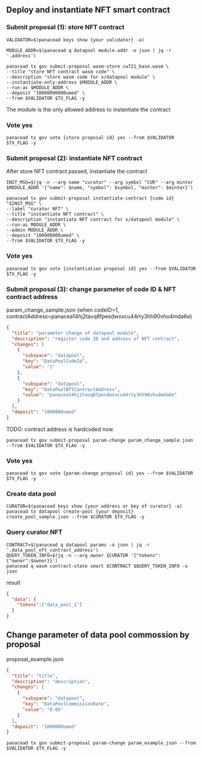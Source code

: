 ## Deploy and instantiate NFT smart contract

### Submit proposal (1): store NFT contract
```shell
VALIDATOR=$(panacead keys show {your validator} -a)

MODULE_ADDR=$(panacead q datapool module-addr -o json | jq -r '.address')

panacead tx gov submit-proposal wasm-store cw721_base.wasm \
--title "store NFT contract wasm code" \
--description "store wasm code for x/datapool module" \
--instantiate-only-address $MODULE_ADDR \
--run-as $MODULE_ADDR \
--deposit "10000000000umed" \
--from $VALIDATOR $TX_FLAG -y
```

The module is the only allowed address to instantiate the contract

### Vote yes
```shell
panacead tx gov vote {store proposal id} yes --from $VALIDATOR $TX_FLAG -y
```

### Submit proposal (2): instantiate NFT contract

After store NFT contract passed, instantiate the contract

```shell
INST_MSG=$(jq -n --arg name "curator" --arg symbol "CUR" --arg minter $MODULE_ADDR '{"name": $name, "symbol": $symbol, "minter": $minter}')

panacead tx gov submit-proposal instantiate-contract {code id} "$INST_MSG" \
--label "curator NFT" \
--title "instantiate NFT contract" \
--description "instantiate NFT contract for x/datapool module" \
--run-as MODULE_ADDR \
--admin MODULE_ADDR \
--deposit "100000000umed" \
--from $VALIDATOR $TX_FLAG -y
```

### Vote yes
```shell
panacead tx gov vote {instantiation proposal id} yes --from $VALIDATOR $TX_FLAG -y
```

### Submit proposal (3): change parameter of code ID & NFT contract address

param_change_sample.json (when codeID=1, contractAddress=panacea14hj2tavq8fpesdwxxcu44rty3hh90vhu4mda6e)
```json
{
  "title": "parameter change of datapool module",
  "description": "register code ID and address of NFT contract",
  "changes": [
    {
      "subspace": "datapool",
      "key": "DataPoolCodeId",
      "value": "1"
    },
    {
      "subspace": "datapool",
      "key": "DataPoolNftContractAddress",
      "value": "panacea14hj2tavq8fpesdwxxcu44rty3hh90vhu4mda6e"
    }
  ],
  "deposit": "1000000umed"
}
```

TODO: contract address is hardcoded now.

```shell
panacead tx gov submit-proposal param-change param_change_sample.json --from $VALIDATOR $TX_FLAG -y
```

### Vote yes
```shell
panacead tx gov vote {param-change proposal id} yes --from $VALIDATOR $TX_FLAG -y
```

### Create data pool

```shell
CURATOR=$(panacead keys show {your address or key of curator} -a)
panacead tx datapool create-pool {your deposit} create_pool_sample.json --from $CURATOR $TX_FLAG -y
```

### Query curator NFT
```shell
CONTRACT=$(panacead q datapool params -o json | jq -r '.data_pool_nft_contract_address')
QUERY_TOKEN_INFO=$(jq -n --arg owner $CURATOR '{"tokens":{"owner":$owner}}')
panacead q wasm contract-state smart $CONTRACT $QUERY_TOKEN_INFO -o json
```
result
```json
{
  "data": {
    "tokens":["data_pool_1"]
  }
}
```

## Change parameter of data pool commossion by proposal

proposal_example.json
```json
{
  "title": "title",
  "description": "description",
  "changes": [
    {
      "subspace": "datapool",
      "key": "DataPoolCommissionRate",
      "value": "0.05"
    }
  ],
  "deposit": "1000000umed"
}
```

```shell
panacead tx gov submit-proposal param-change param_example.json --from $VALIDATOR $TX_FLAG -y
```